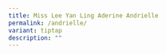 ```yaml
---
title: Miss Lee Yan Ling Aderine Andrielle
permalink: /andrielle/
variant: tiptap
description: ""
---
```

